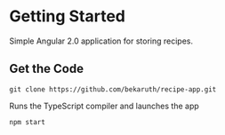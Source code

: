 # Getting Started

Simple Angular 2.0 application for storing recipes. 

## Get the Code
```
git clone https://github.com/bekaruth/recipe-app.git 
```


Runs the TypeScript compiler and launches the app

```
npm start
```
